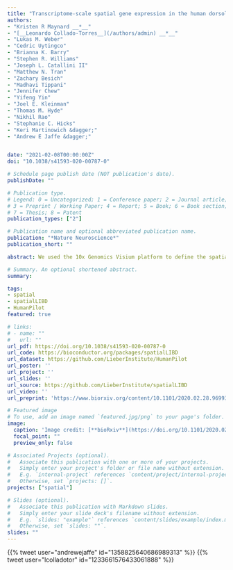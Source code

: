 ```yaml
---
title: "Transcriptome-scale spatial gene expression in the human dorsolateral prefrontal cortex"
authors:
- "Kristen R Maynard __*__"
- "[__Leonardo Collado-Torres__](/authors/admin) __*__"
- "Lukas M. Weber"
- "Cedric Uytingco"
- "Brianna K. Barry"
- "Stephen R. Williams"
- "Joseph L. Catallini II"
- "Matthew N. Tran"
- "Zachary Besich"
- "Madhavi Tippani"
- "Jennifer Chew"
- "Yifeng Yin"
- "Joel E. Kleinman"
- "Thomas M. Hyde"
- "Nikhil Rao"
- "Stephanie C. Hicks"
- "Keri Martinowich &dagger;"
- "Andrew E Jaffe &dagger;"


date: "2021-02-08T00:00:00Z"
doi: "10.1038/s41593-020-00787-0"

# Schedule page publish date (NOT publication's date).
publishDate: ""

# Publication type.
# Legend: 0 = Uncategorized; 1 = Conference paper; 2 = Journal article;
# 3 = Preprint / Working Paper; 4 = Report; 5 = Book; 6 = Book section;
# 7 = Thesis; 8 = Patent
publication_types: ["2"]

# Publication name and optional abbreviated publication name.
publication: "*Nature Neuroscience*"
publication_short: ""

abstract: We used the 10x Genomics Visium platform to define the spatial topography of gene expression in the six-layered human dorsolateral prefrontal cortex. We identified extensive layer-enriched expression signatures and refined associations to previous laminar markers. We overlaid our laminar expression signatures on large-scale single nucleus RNA-sequencing data, enhancing spatial annotation of expression-driven clusters. By integrating neuropsychiatric disorder gene sets, we showed differential layer-enriched expression of genes associated with schizophrenia and autism spectrum disorder, highlighting the clinical relevance of spatially defined expression. We then developed a data-driven framework to define unsupervised clusters in spatial transcriptomics data, which can be applied to other tissues or brain regions in which morphological architecture is not as well defined as cortical laminae. Last, we created a web application for the scientific community to explore these raw and summarized data to augment ongoing neuroscience and spatial transcriptomics research (http://research.libd.org/spatialLIBD).

# Summary. An optional shortened abstract.
summary:

tags:
- spatial
- spatialLIBD
- HumanPilot
featured: true

# links:
# - name: ""
#   url: ""
url_pdf: https://doi.org/10.1038/s41593-020-00787-0
url_code: https://bioconductor.org/packages/spatialLIBD
url_dataset: https://github.com/LieberInstitute/HumanPilot
url_poster: ''
url_project: ''
url_slides: ''
url_source: https://github.com/LieberInstitute/spatialLIBD
url_video: ''
url_preprint: 'https://www.biorxiv.org/content/10.1101/2020.02.28.969931v1'

# Featured image
# To use, add an image named `featured.jpg/png` to your page's folder. 
image:
  caption: 'Image credit: [**bioRxiv**](https://doi.org/10.1101/2020.02.28.969931)'
  focal_point: ""
  preview_only: false

# Associated Projects (optional).
#   Associate this publication with one or more of your projects.
#   Simply enter your project's folder or file name without extension.
#   E.g. `internal-project` references `content/project/internal-project/index.md`.
#   Otherwise, set `projects: []`.
projects: ["spatial"]

# Slides (optional).
#   Associate this publication with Markdown slides.
#   Simply enter your slide deck's filename without extension.
#   E.g. `slides: "example"` references `content/slides/example/index.md`.
#   Otherwise, set `slides: ""`.
slides: ""
---
```


<!--

{{% callout note %}}
Click the *Cite* button above to demo the feature to enable visitors to import publication metadata into their reference management software.
{{% /callout %}}

{{% callout note %}}
Click the *Slides* button above to demo Academic's Markdown slides feature.
{{% /callout %}}

Supplementary notes can be added here, including [code and math](https://sourcethemes.com/academic/docs/writing-markdown-latex/).
-->

{{% tweet user="andrewejaffe" id="1358825640686989313" %}}
{{% tweet user="lcolladotor" id="1233661576433061888" %}}

